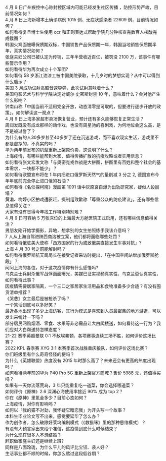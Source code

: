4 月 9 日广州疾控中心称封控区域内可能已经发生社区传播 ，防控形势严峻，目前情况如何？  
4 月 8 日上海新增本土确诊病例 1015 例、无症状感染者 22609 例，目前情况如何？  
如何看待复旦博士生使用 ocr 和正则表达式帮助学院几分钟核查完数百人核酸完成截图？  
韩国火鸡面被曝保质期双标，中国销售产品保质期一年，韩国当地销售保质期半年，真实情况如何？  
张庭夫妇公司已被认定为传销，三年半营收近百亿，被罚没 2100 万，该事件有哪些警示作用？  
如何看待华为再次成立十个军团?  
如何看待 58 岁浙江油漆工被中国美院录取，十几岁时的梦想实现？从中可以得到什么启示？  
美国 3 月成功试射高超音速导弹，此次试射意味着什么？  
美国电影艺术与科学学院决定对威尔·史密斯封禁 10 年，意味着什么？会对他产生什么影响？  
钟南山称「中国当前不适用完全开放，动态清零是可取的，但要进行逐步开放的政策」，如何解读这一观点？  
4 月 9 日上海多家超市卖场恢复营业，预计还有多久能够恢复正常生活？  
周润发既没有成龙那样的动作戏，也没有周星驰的喜剧戏，为何地位会这么高，是不是被过誉了？  
为什么有的人30多岁甚至40多岁了还在沉迷游戏，而不喜欢现实生活，游戏里不都是虚拟的，不真实的吗？  
华为两年前发布的机型重新上架原价卖，这说明了什么？  
上海疫情，有哪些能帮到大家、值得传播扩散的抗疫攻略或者实用信息？  
如何看待张文宏发文称「与奥密克戎作战是大拼图，拼图里有百姓和整个社会的基本需求，一块都不能少」？  
如何看待欧盟宣布将在 1 年内把进口俄罗斯天然气的量削减 3 分之 2, 德国宣布今年年底前完全停止进口俄的石油？  
如何看待《名侦探柯南》漫画第 1091 话中灰原哀自爆为出轨研究家，疑似人设崩塌？  
黄渤、梅婷小区拍戏遭驱赶，摄制组致歉称「尊重公众的防疫建议」，还有哪些信息值得关注？  
大家有没有觉得今年找工作特别特别难？  
4 月 9 日可容纳 5 万张床位的上海最大方舱医院正式启用，还有哪些信息值得关注？  
男朋友刚开始学摄影，异地，想拿别的女生拍照练手我该介意吗？  
7 人从上海自驾进陕西商洛被立案，他们都将面临哪些处罚？  
如何看待俄驻美大使称「西方国家的行为或致俄美直接发生军事对抗」?  
上海 4 月 30 号之前能解封吗？  
如何看待俄罗斯航天局局长在接受记者采访时提出，「在中国空间站增加俄罗斯舱段」？  
问问上海的各位，对于这次疫情你有什么感悟吗?  
乌克兰士兵射杀俄军战俘画面曝光，美媒已证实视频真实性，乌克兰否认真实性，如何看待此事？  
因疫情需要居家隔离，一个三口之家居家生活用品和食物准备多少合适？有没有囤货清单推荐？  
《哭悲》女主最后是被枪杀了吗？  
一个笑话到底可以多好笑？  
最近各地出现了多少上海访客，其行为模式是喜欢到人员最密集的地方游逛，可以发出来统计一下吗？  
部分居民网购烟酒、零食、水果等非必需品让大白爬楼送，如何看待这一行为？我们应对大白帮送持怎样态度？  
21-22 赛季英超曼联 0:1 不敌埃弗顿，各项赛事连续三场不胜，如何评价这场比赛？  
2022 KPL 春季赛 XYG 3:1 本赛季首次战胜重庆狼队，如何评价这场比赛？  
你们班级里有什么奇奇怪怪的梗吗？  
为什么《英雄联盟》热度没有 2015 年时那么高了？未来还会有更高的热度出现吗？  
如何看待两年前的华为 P40 Pro 5G 重新上架官方商城？售价 5988 元，还值得买吗？  
如果有一天你流落荒岛，3 年只能重复吃一道菜，你会选择哪道菜？  
如何评价《原神》2.6 深渊心海使用率接近 90% 成为 top 2？  
你在《原神》里氪金多少？目前心态如何？  
上海疫情，对你有影响吗？  
如何以「我的猫不对劲，我怀疑它暗恋我」为开头写一个故事？  
本科生毕业论文写不出来，感觉要延毕了怎么办？  
作为创作者，怎么破除好莱坞编剧模式（《救猫咪》里的那种思维模式）？  
有没有大预言家出来给个准信，这疫情到底什么时候结束？  
为什么现在很多人不想结婚？  
辞职做家庭主妇还是继续上班?  
同样是八面玲珑，为什么平儿的风评比宝钗、袭人好？  
生活事业都不顺的时候，你怎么熬过这段低谷期？  
